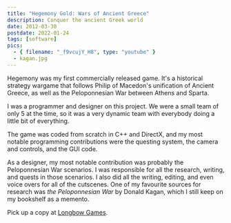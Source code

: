 ```yaml
---
title: "Hegemony Gold: Wars of Ancient Greece"
description: Conquer the ancient Greek world
date: 2012-03-30
postdate: 2022-01-24
tags: [software]
pics:
  - { filename: "_f9vcujY_H8", type: "youtube" }
  - kagan.jpg
---
```

Hegemony was my first commercially released game. It's a historical strategy wargame that follows Philip of Macedon's unification of Ancient Greece, as well as the Peloponnesian War between Athens and Sparta.

I was a programmer and designer on this project. We were a small team of only 5 at the time, so it was a very dynamic team with everybody doing a little bit of everything.

The game was coded from scratch in C++ and DirectX, and my most notable programming contributions were the questing system, the camera and controls, and the GUI code.

As a designer, my most notable contribution was probably the Peloponnesian War scenarios. I was responsible for all the research, writing, and quests in those scenarios. I also did all the writing, editing, and even voice overs for all of the cutscenes. One of my favourite sources for research was *the Peloponnesian War* by Donald Kagan, which I still keep on my bookshelf as a memento.

Pick up a copy at [Longbow Games](https://longbowgames.com/hegemony/).